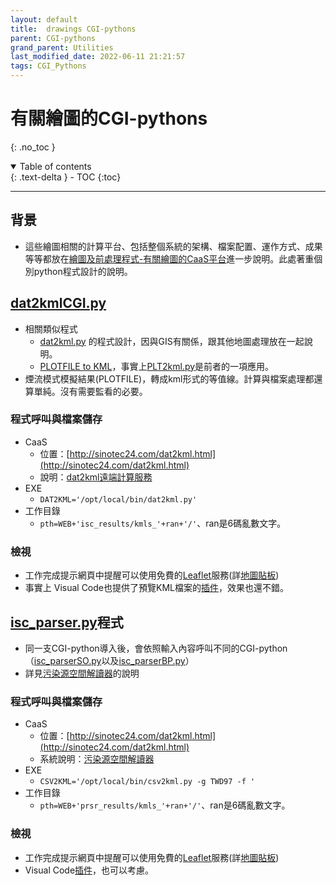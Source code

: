 ```yaml
---
layout: default
title:  drawings CGI-pythons
parent: CGI-pythons
grand_parent: Utilities
last_modified_date: 2022-06-11 21:21:57
tags: CGI_Pythons
---
```

# 有關繪圖的CGI-pythons
{: .no_toc }

<details open markdown="block">
  <summary>
    Table of contents
  </summary>
  {: .text-delta }
- TOC
{:toc}
</details>

---

## 背景
- 這些繪圖相關的計算平台、包括整個系統的架構、檔案配置、運作方式、成果等等都放在[繪圖及前處理程式-有關繪圖的CaaS平台](https://sinotec2.github.io/Focus-on-Air-Quality/utilities/Graphics/)進一步說明。此處著重個別python程式設計的說明。

## [dat2kmlCGI.py](https://github.com/sinotec2/CGI_Pythons/blob/main/drawings/dat2kml/dat2kmlCGI.py)
- 相關類似程式
  - [dat2kml.py](https://sinotec2.github.io/Focus-on-Air-Quality/utilities/GIS/wr_kml/#dat2kml) 的程式設計，因與GIS有關係，跟其他地圖處理放在一起說明。
  - [PLOTFILE to KML](https://sinotec2.github.io/Focus-on-Air-Quality/PlumeModels/OU_pathways/PLT2kml/)，事實上[PLT2kml.py](https://github.com/sinotec2/Focus-on-Air-Quality/blob/main/PlumeModels/OU_pathways/PLT2kml.py)是前者的一項應用。
- 煙流模式模擬結果(PLOTFILE)，轉成kml形式的等值線。計算與檔案處理都還算單純。沒有需要監看的必要。
### 程式呼叫與檔案儲存
- CaaS
  - 位置：[http://sinotec24.com/dat2kml.html](http://sinotec24.com/dat2kml.html)
  - 說明：[dat2kml遠端計算服務](https://sinotec2.github.io/Focus-on-Air-Quality/utilities/Graphics/CaaS/dat2kmlCGI/)
- EXE
  - `DAT2KML='/opt/local/bin/dat2kml.py'`
- 工作目錄
  - `pth=WEB+'isc_results/kmls_'+ran+'/'`、ran是6碼亂數文字。
### 檢視
- 工作完成提示網頁中提醒可以使用免費的[Leaflet](http://sinotec24.com/Leaflet/docs/index.html)服務(詳[地圖貼板](https://sinotec2.github.io/Focus-on-Air-Quality/utilities/GIS/digitizer/#地圖貼板))
- 事實上 Visual Code也提供了預覽KML檔案的[插件](https://marketplace.visualstudio.com/items?itemName=jumpinjackie.vscode-map-preview)，效果也還不錯。

## [isc_parser.py](https://github.com/sinotec2/CGI_Pythons/blob/main/drawings/isc_parser/isc_parser.py)程式
- 同一支CGI-python導入後，會依照輸入內容呼叫不同的CGI-python（[isc_parserSO.py](https://github.com/sinotec2/CGI_Pythons/blob/main/drawings/isc_parser/isc_parserSO.py)以及[isc_parserBP.py](https://github.com/sinotec2/CGI_Pythons/blob/main/isc/isc_parserBP.py)）
- 詳見[污染源空間解讀器](https://sinotec2.github.io/Focus-on-Air-Quality/PlumeModels/SO_pathways/iscParser/)的說明
### 程式呼叫與檔案儲存
- CaaS
  - 位置：[http://sinotec24.com/dat2kml.html](http://sinotec24.com/dat2kml.html)
  - 系統說明：[污染源空間解讀器](https://sinotec2.github.io/Focus-on-Air-Quality/PlumeModels/SO_pathways/iscParser/)
- EXE
  - `CSV2KML='/opt/local/bin/csv2kml.py -g TWD97 -f '`
- 工作目錄
  - `pth=WEB+'prsr_results/kmls_'+ran+'/'`、ran是6碼亂數文字。
### 檢視
- 工作完成提示網頁中提醒可以使用免費的[Leaflet](http://sinotec24.com/Leaflet/docs/index.html)服務(詳[地圖貼板](https://sinotec2.github.io/Focus-on-Air-Quality/utilities/GIS/digitizer/#地圖貼板))
- Visual Code[插件](https://marketplace.visualstudio.com/items?itemName=jumpinjackie.vscode-map-preview)，也可以考慮。
